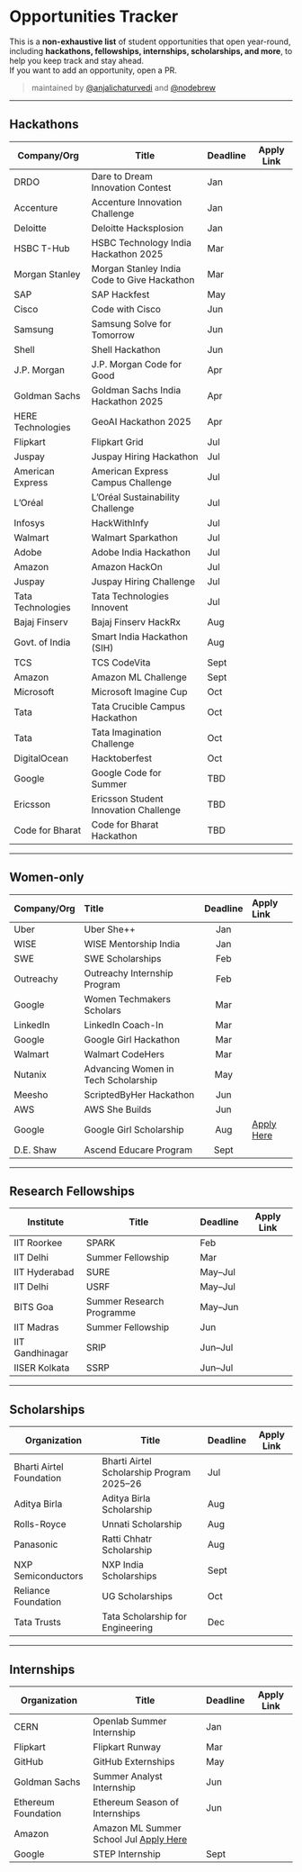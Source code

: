 # Opportunities Tracker

This is a **non-exhaustive list** of student opportunities that open year-round, including **hackathons, fellowships, internships, scholarships, and more**, to help you keep track and stay ahead.  
If you want to add an opportunity, open a PR.  

> maintained by [@anjalichaturvedi](https://github.com/anjalichaturvedi) and [@nodebrew](https://github.com/nodebrewhq)

---

## Hackathons

| Company/Org               | Title                                          | Deadline     | Apply Link |
|---------------------------|-----------------------------------------------|--------------|------------|
| DRDO                      | Dare to Dream Innovation Contest              | Jan          |      |
| Accenture                 | Accenture Innovation Challenge                | Jan          |      |
| Deloitte                  | Deloitte Hacksplosion                         | Jan          |      |
| HSBC T-Hub                | HSBC Technology India Hackathon 2025          | Mar          |      |
| Morgan Stanley            | Morgan Stanley India Code to Give Hackathon   | Mar          |      |
| SAP                       | SAP Hackfest                                  | May          |      |
| Cisco                     | Code with Cisco                               | Jun          |      |
| Samsung                   | Samsung Solve for Tomorrow                    | Jun          |      |
| Shell                     | Shell Hackathon                               | Jun          |      |
| J.P. Morgan               | J.P. Morgan Code for Good                     | Apr          |      |
| Goldman Sachs             | Goldman Sachs India Hackathon 2025           | Apr          |      |
| HERE Technologies         | GeoAI Hackathon 2025                          | Apr          |      |
| Flipkart                  | Flipkart Grid                                 | Jul          |      |
| Juspay                    | Juspay Hiring Hackathon                       | Jul          |      |
| American Express          | American Express Campus Challenge             | Jul          |      |
| L’Oréal                   | L’Oréal Sustainability Challenge              | Jul          |      |
| Infosys                   | HackWithInfy                                  | Jul          |      |
| Walmart                   | Walmart Sparkathon                            | Jul          |      |
| Adobe                     | Adobe India Hackathon                         | Jul          |      |
| Amazon                    | Amazon HackOn                                 | Jul          |      |
| Juspay                    | Juspay Hiring Challenge                       | Jul          |      |
| Tata Technologies         | Tata Technologies Innovent                    | Jul          |      |
| Bajaj Finserv             | Bajaj Finserv HackRx                          | Aug          |      |
| Govt. of India            | Smart India Hackathon (SIH)                   | Aug          |      |
| TCS                       | TCS CodeVita                                  | Sept         |      |
| Amazon                    | Amazon ML Challenge                           | Sept         |      |
| Microsoft                 | Microsoft Imagine Cup                         | Oct          |      |
| Tata                      | Tata Crucible Campus Hackathon                | Oct          |      |
| Tata                      | Tata Imagination Challenge                    | Oct          |      |
| DigitalOcean              | Hacktoberfest                                 | Oct          |      |
| Google                    | Google Code for Summer                        | TBD          |      |
| Ericsson                  | Ericsson Student Innovation Challenge         | TBD          |      |
| Code for Bharat           | Code for Bharat Hackathon                     | TBD          |      |

---

## Women-only

| Company/Org | Title                           | Deadline | Apply Link                                                                                                                                              |
| :---------- | :------------------------------ | :------: | :------------------------------------------------------------------------------------------------------------------------------------------------------ |
| Uber        | Uber She++                      |   Jan    |                                                                                                                                                         |
| WISE        | WISE Mentorship India           |   Jan    |                                                                                                                                                         |
| SWE         | SWE Scholarships                |   Feb    |                                                                                                                                                         |
| Outreachy   | Outreachy Internship Program    |   Feb    |                                                                                                                                                         |
| Google      | Women Techmakers Scholars       |   Mar    |                                                                                                                                                         |
| LinkedIn    | LinkedIn Coach-In               |   Mar    |                                                                                                                                                         |
| Google      | Google Girl Hackathon           |   Mar    |                                                                                                                                                         |
| Walmart     | Walmart CodeHers                |   Mar    |                                                                                                                                                         
| Nutanix     | Advancing Women in Tech Scholarship |   May    |                                                                                                                                                         |
| Meesho      | ScriptedByHer Hackathon         |   Jun    |                                                                                                                                                         |
| AWS         | AWS She Builds                  |   Jun    |  
| Google      | Google Girl Scholarship         |   Aug    | [Apply Here](https://www.iie.org/programs/generationgoogle/generation-google-scholarship-for-women-in-computer-science-asia-pacific-region-apac/) ||
| D.E. Shaw   | Ascend Educare Program          |   Sept   |                                                                                                                                                         |

---

## Research Fellowships

| Institute        | Title                              | Deadline  | Apply Link |
|------------------|------------------------------------|-----------|------------|
| IIT Roorkee      | SPARK                              | Feb       |      |
| IIT Delhi        | Summer Fellowship                  | Mar       |      |
| IIT Hyderabad    | SURE                               | May–Jul   |      |
| IIT Delhi        | USRF                               | May–Jul   |      |
| BITS Goa         | Summer Research Programme          | May–Jun   |      |
| IIT Madras       | Summer Fellowship                  | Jun       |      |
| IIT Gandhinagar  | SRIP                               | Jun–Jul   |      |
| IISER Kolkata    | SSRP                               | Jun–Jul   |      |

---

## Scholarships

| Organization           | Title                                       | Deadline  | Apply Link |
|------------------------|---------------------------------------------|-----------|------------|
| Bharti Airtel Foundation| Bharti Airtel Scholarship Program 2025–26 | Jul       |      |
| Aditya Birla           | Aditya Birla Scholarship                   | Aug       |      |
| Rolls-Royce            | Unnati Scholarship                         | Aug       |      |
| Panasonic              | Ratti Chhatr Scholarship                   | Aug       |      |
| NXP Semiconductors     | NXP India Scholarships                     | Sept      |      |
| Reliance Foundation    | UG Scholarships                            | Oct       |      |
| Tata Trusts            | Tata Scholarship for Engineering           | Dec       |      |

---

## Internships

| Organization         | Title                            | Deadline  | Apply Link |
|----------------------|----------------------------------|-----------|------------|
| CERN                 | Openlab Summer Internship        | Jan       |      |
| Flipkart             | Flipkart Runway                  | Mar       |      |
| GitHub               | GitHub Externships               | May       |      |
| Goldman Sachs        | Summer Analyst Internship        | Jun       |      |
| Ethereum Foundation  | Ethereum Season of Internships   | Jun       |      |
| Amazon               | Amazon ML Summer School                       Jul         [Apply Here](https://www.scaler.com/partnerships/amazon?utm_source=linkedin)
| Google               | STEP Internship                  | Sept      |      |
